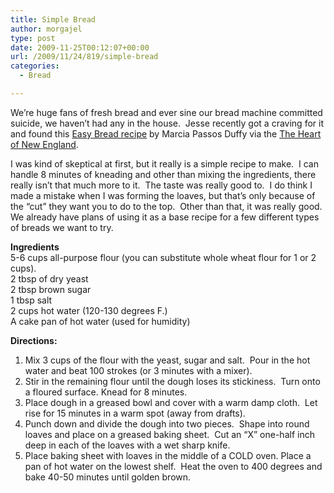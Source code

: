 ```yaml
---
title: Simple Bread
author: morgajel
type: post
date: 2009-11-25T00:12:07+00:00
url: /2009/11/24/819/simple-bread
categories:
  - Bread

---
```

We&#8217;re huge fans of fresh bread and ever sine our bread machine committed suicide, we haven&#8217;t had any in the house.  Jesse recently got a craving for it and found this [Easy Bread recipe][1] by Marcia Passos Duffy via the [The Heart of New England][2].

I was kind of skeptical at first, but it really is a simple recipe to make.  I can handle 8 minutes of kneading and other than mixing the ingredients, there really isn&#8217;t that much more to it.  The taste was really good to.  I do think I made a mistake when I was forming the loaves, but that&#8217;s only because of the &#8220;cut&#8221; they want you to do to the top.  Other than that, it was really good. We already have plans of using it as a base recipe for a few different types of breads we want to try.

**Ingredients**  
5-6 cups all-purpose flour (you can substitute whole wheat flour for 1 or 2  
cups).  
2 tbsp of dry yeast  
2 tbsp brown sugar  
1 tbsp salt  
2 cups hot water (120-130 degrees F.)  
A cake pan of hot water (used for humidity)

**Directions:**

  1. Mix 3 cups of the flour with the yeast, sugar and salt.  Pour in the hot water and beat 100 strokes (or 3 minutes with a mixer).
  2. Stir in the remaining flour until the dough loses its stickiness.  Turn onto a floured surface. Knead for 8 minutes.
  3. Place dough in a greased bowl and cover with a warm damp cloth.  Let rise for 15 minutes in a warm spot (away from drafts).
  4. Punch down and divide the dough into two pieces.  Shape into round loaves and place on a greased baking sheet.  Cut an &#8220;X&#8221; one-half inch deep in each of the loaves with a wet sharp knife.
  5. Place baking sheet with loaves in the middle of a COLD oven. Place a pan of hot water on the lowest shelf.  Heat the oven to 400 degrees and bake 40-50 minutes until golden brown.

 [1]: http://www.theheartofnewengland.com/food-Simple-Bread.html
 [2]: http://www.TheHeartofNewEngland.com